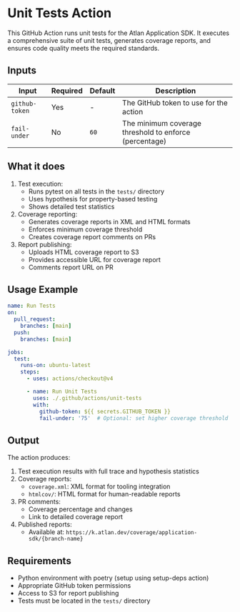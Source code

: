 # Unit Tests Action

This GitHub Action runs unit tests for the Atlan Application SDK. It executes a comprehensive suite of unit tests, generates coverage reports, and ensures code quality meets the required standards.

## Inputs

| Input          | Required | Default | Description                                            |
| -------------- | -------- | ------- | ------------------------------------------------------ |
| `github-token` | Yes      | -       | The GitHub token to use for the action                 |
| `fail-under`   | No       | `60`    | The minimum coverage threshold to enforce (percentage) |

## What it does

1. Test execution:
    - Runs pytest on all tests in the `tests/` directory
    - Uses hypothesis for property-based testing
    - Shows detailed test statistics
2. Coverage reporting:
    - Generates coverage reports in XML and HTML formats
    - Enforces minimum coverage threshold
    - Creates coverage report comments on PRs
3. Report publishing:
    - Uploads HTML coverage report to S3
    - Provides accessible URL for coverage report
    - Comments report URL on PR

## Usage Example

```yaml
name: Run Tests
on:
  pull_request:
    branches: [main]
  push:
    branches: [main]

jobs:
  test:
    runs-on: ubuntu-latest
    steps:
      - uses: actions/checkout@v4

      - name: Run Unit Tests
        uses: ./.github/actions/unit-tests
        with:
          github-token: ${{ secrets.GITHUB_TOKEN }}
          fail-under: '75'  # Optional: set higher coverage threshold
```

## Output

The action produces:

1. Test execution results with full trace and hypothesis statistics
2. Coverage reports:
    - `coverage.xml`: XML format for tooling integration
    - `htmlcov/`: HTML format for human-readable reports
3. PR comments:
    - Coverage percentage and changes
    - Link to detailed coverage report
4. Published reports:
    - Available at: `https://k.atlan.dev/coverage/application-sdk/{branch-name}`

## Requirements

- Python environment with poetry (setup using setup-deps action)
- Appropriate GitHub token permissions
- Access to S3 for report publishing
- Tests must be located in the `tests/` directory